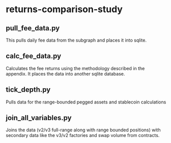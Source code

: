 # returns-comparison-study
 
## pull_fee_data.py
This pulls daily fee data from the subgraph and places it into sqlite.

## calc_fee_data.py
Calculates the fee returns using the methodology described in the appendix. It places the data into another sqlite database.

## tick_depth.py
Pulls data for the range-bounded pegged assets and stablecoin calculations

## join_all_variables.py
Joins the data (v2/v3 full-range along with range bounded positions) with secondary data like the v3/v2 factories and swap volume from contracts.

